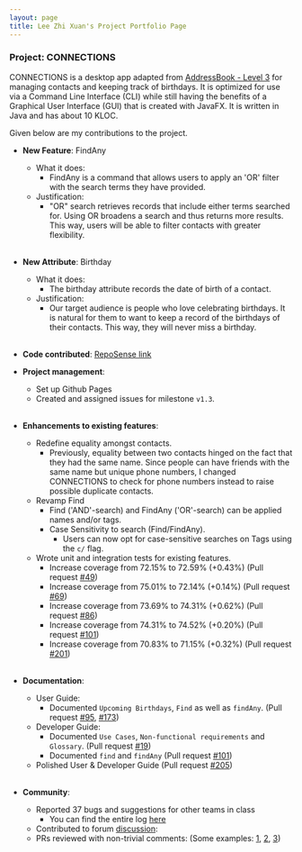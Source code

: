 ```yaml
---
layout: page
title: Lee Zhi Xuan's Project Portfolio Page
---
```


### Project: CONNECTIONS

CONNECTIONS is a desktop app adapted from [AddressBook - Level 3](https://se-education.org/addressbook-level3/) for managing contacts and keeping track of birthdays.
It is optimized for use via a Command Line Interface (CLI) while still having the benefits of a Graphical User Interface (GUI) that is created with JavaFX.
It is written in Java and has about 10 KLOC.

Given below are my contributions to the project.

* **New Feature**: FindAny
  * What it does:
    * FindAny is a command that allows users to apply an 'OR' filter with the search terms they have provided.
  * Justification:
    * "OR" search retrieves records that include either terms searched for. Using OR broadens a search and thus returns more results.
      This way, users will be able to filter contacts with greater flexibility.
      <br></br>
* **New Attribute**: Birthday
  * What it does:
    * The birthday attribute records the date of birth of a contact.
  * Justification:
    * Our target audience is people who love celebrating birthdays. It is natural for them to want to keep a
      record of the birthdays of their contacts. This way, they will never miss a birthday.
      <br></br>

* **Code contributed**: [RepoSense link](https://nus-cs2103-ay2122s1.github.io/tp-dashboard/?search=&sort=groupTitle&sortWithin=title&timeframe=commit&mergegroup=&groupSelect=groupByRepos&breakdown=true&checkedFileTypes=docs~functional-code~test-code~other&since=2021-09-17&tabOpen=true&tabType=authorship&zFR=false&tabAuthor=leezhixuan&tabRepo=AY2122S1-CS2103-F09-4%2Ftp%5Bmaster%5D&authorshipIsMergeGroup=false&authorshipFileTypes=docs~functional-code~test-code&authorshipIsBinaryFileTypeChecked=false)

* **Project management**:
  * Set up Github Pages
  * Created and assigned issues for milestone `v1.3`.
  <br></br>

* **Enhancements to existing features**:
  * Redefine equality amongst contacts.
    * Previously, equality between two contacts hinged on the fact that they had the same name. Since people
      can have friends with the same name but unique phone numbers, I changed CONNECTIONS to check for phone
      numbers instead to raise possible duplicate contacts.
  * Revamp Find
    * Find ('AND'-search) and FindAny ('OR'-search) can be applied names and/or tags.
    * Case Sensitivity to search (Find/FindAny).
      * Users can now opt for case-sensitive searches on Tags using the `c/` flag.
  * Wrote unit and integration tests for existing features.
    * Increase coverage from 72.15% to 72.59% (+0.43%) (Pull request [\#49](https://github.com/AY2122S1-CS2103-F09-4/tp/pull/49))
    * Increase coverage from 75.01% to 72.14% (+0.14%) (Pull request [\#69](https://github.com/AY2122S1-CS2103-F09-4/tp/pull/69))
    * Increase coverage from 73.69% to 74.31% (+0.62%) (Pull request [\#86](https://github.com/AY2122S1-CS2103-F09-4/tp/pull/86))
    * Increase coverage from 74.31% to 74.52% (+0.20%) (Pull request [\#101](https://github.com/AY2122S1-CS2103-F09-4/tp/pull/101))
    * Increase coverage from 70.83% to 71.15% (+0.32%) (Pull request [\#201](https://github.com/AY2122S1-CS2103-F09-4/tp/pull/201))
      <br></br>

* **Documentation**:
  * User Guide:
    * Documented `Upcoming Birthdays`, `Find` as well as `findAny`. (Pull request [\#95](https://github.com/AY2122S1-CS2103-F09-4/tp/pull/95), [\#173](https://github.com/AY2122S1-CS2103-F09-4/tp/pull/173))
  * Developer Guide:
    * Documented `Use Cases`, `Non-functional requirements` and `Glossary`. (Pull request [\#19](https://github.com/AY2122S1-CS2103-F09-4/tp/pull/19))
    * Documented `find` and `findAny` (Pull request [\#101](https://github.com/AY2122S1-CS2103-F09-4/tp/pull/101))
  * Polished User & Developer Guide (Pull request [\#205](https://github.com/AY2122S1-CS2103-F09-4/tp/pull/205))
  <br></br>

* **Community**:
  * Reported 37 bugs and suggestions for other teams in class
    * You can find the entire log [here](https://github.com/leezhixuan/ped)
  * Contributed to forum [discussion](https://github.com/nus-cs2103-AY2122S1/forum/issues/135):
  * PRs reviewed with non-trivial comments: (Some examples: [1](https://github.com/AY2122S1-CS2103-F09-4/tp/pull/42),
    [2](https://github.com/AY2122S1-CS2103-F09-4/tp/pull/94), [3](https://github.com/AY2122S1-CS2103-F09-4/tp/pull/119))
